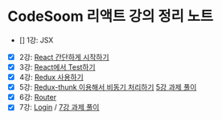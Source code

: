 # CodeSoom 리액트 강의 정리 노트

- [] 1강: JSX
- [x] 2강: [React 간단하게 시작하기](https://github.com/Kwakcena/CodeSoom-studynote/pull/1)
- [x] 3강: [React에서 Test하기](https://github.com/Kwakcena/CodeSoom-studynote/pull/2)
- [x] 4강: [Redux 사용하기](https://github.com/Kwakcena/CodeSoom-studynote/pull/4)
- [x] 5강: [Redux-thunk 이용해서 비동기 처리하기](https://github.com/Kwakcena/CodeSoom-studynote/pull/5) [5강 과제 풀이](https://github.com/Kwakcena/CodeSoom-studynote/pull/6)
- [x] 6강: [Router](https://github.com/Kwakcena/CodeSoom-studynote/pull/7)
- [x] 7강: [Login](https://github.com/Kwakcena/CodeSoom-studynote/pull/10) / [7강 과제 풀이](https://github.com/Kwakcena/CodeSoom-studynote/pull/11)

